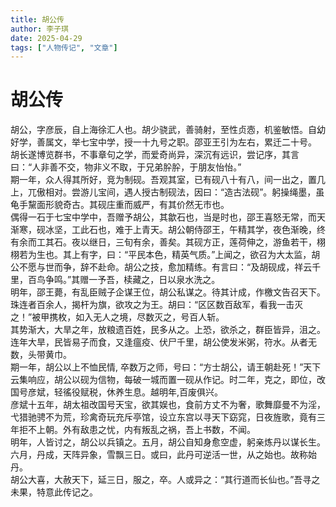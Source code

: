 ```yaml
---
title: 胡公传
author: 李子琪
date: 2025-04-29
tags: ["人物传记", "文章"]
---
```

# 胡公传   
胡公，字彦辰，自上海徐汇人也。胡少骁武，善骑射，至性贞悫，机鉴敏悟。自幼好学，善属文，举七宝中学，授一十九号之职。邵亚王引为左右，累迁二十号。   
胡长遂博览群书，不事章句之学，而爱奇尚异，深沉有远识，尝记序，其言曰：“人非善不交，物非义不取，于兄弟肸肸，于朋友怡怡。”    
期一年，众人得其所好，竞为制砚。吾观其室，已有砚八十有八，间一出之，置几上，兀傲相对。尝游儿宝间，遇人授古制砚法，因曰：“造古法砚”。躬操绳墨，虽龟手黧面形貌奇古。其砚庄重而威严，有其价然无市也。   
偶得一石于七宝中学中，吾赠予胡公，其歙石也，当是时也，邵王喜怒无常，而天渐寒，砚冰坚，工此石也，难于上青天。胡公朝侍邵王，午精其学，夜色渐晚，终有余而工其石。夜以继日，三旬有余，善矣。其砚方正，莲荷伸之，游鱼若干，栩栩若为生也。其上有字，曰：“平民本色，精英气质。”上闻之，欲召为大太监，胡公不愿与世而争，辞不赴命。胡公之技，愈加精练。有言曰：“及胡砚成，祥云千里，百鸟争鸣。”其赠一予吾，椟藏之，日以泉水洗之。   
明年，邵王薨，有乱臣贼子企谋王位，胡公私谋之。待其计成，作檄文告召天下。珠连者百余人，揭杆为旗，欲攻之为王。胡曰：“区区数百敌军，看我一击灭之！”被甲携枚，如入无人之境，尽数灭之，号百人斩。    
其势渐大，大旱之年，放粮遗百姓，民多从之。上恐，欲杀之，群臣皆异，沮之。连年大旱，民皆易子而食，又逢瘟疫、伏尸千里，胡公使发米粥，符水。从者无数，头带黄巾。   
期一年，胡公以上不恤民情, 卒数万之师，号曰：“方士胡公，请王朝赴死！”天下云集响应，胡公以砚为信物，每破一城而置一砚从作记。时二年，克之，即位，改国号彦斌，轻徭役赋税，休养生息。越明年,百废俱兴。    
彦斌十五年，胡太祖改国号天宝，欲其娱也，食前方丈不为奢，歌舞靡曼不为淫，弋猎驰骋不为荒，珍禽奇玩充斥亭馆，设立东宫以寻天下窈窕，日夜旌歌，竟有三年拒不上朝。外有敌患之忧，内有叛乱之祸，吾上书数，不闻。    
明年，人皆讨之，胡公以兵镇之。五月，胡公自知身愈空虚，躬亲炼丹以谋长生。六月，丹成，天阵异象，雪飘三日。或曰，此丹可逆活一世，从之始也。故称始丹。    
胡公大喜，大赦天下，延三日，服之，卒。人或异之：“其行道而长仙也。”吾寻之未果，特意此传记之。    
